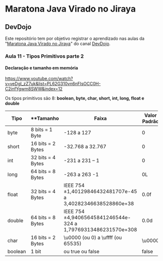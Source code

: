 # Maratona Java Virado no Jiraya

## DevDojo

Este repositório tem por objetivo registrar o aprendizado nas aulas da "[Maratona Java Virado no Jiraya](https://www.youtube.com/watch?v=VKjFuX91G5Q&list=PL62G310vn6nFIsOCC0H-C2infYgwm8SWW)" do canal [DevDojo](https://www.youtube.com/c/DevDojoBrasil).

### Aula 11 - Tipos Primitivos parte 2

#### Declaração e tamanho em memória

https://www.youtube.com/watch?v=veDgI_zZ7uk&list=PL62G310vn6nFIsOCC0H-C2infYgwm8SWW&index=12

Os tipos primitivos são 8: **boolean, byte, char, short, int, long, float e double**

| **Tipo** | **Tamanho         | **Faixa**                                                    | **Valor Padrão** |
| -------- | ----------------- | ------------------------------------------------------------ | ---------------- |
| byte     | 8 bits = 1 Byte   | -128 a 127                                                   | 0                |
| short    | 16 bits = 2 Bytes | -32.768 a 32.767                                             | 0                |
| int      | 32 bits = 4 Bytes | -231 a 231 – 1                                               | 0                |
| long     | 64 bits = 8 Bytes | -263 a 263 -1                                                | 0L               |
| float    | 32 bits = 4 Bytes | IEEE 754 ±1,40129846432481707e-45 a 3,40282346638528860e+38  | 0.0f             |
| double   | 64 bits = 8 Bytes | IEEE 754 ±4,94065645841246544e-324 a 1,79769313486231570e+308 | 0.0d             |
| char     | 16 bits = 2 Bytes | \u0000 (ou 0) a \uffff (ou 65535)                            | \u0000           |
| boolean  | 1 bit             | ou true ou false                                             | false            |

